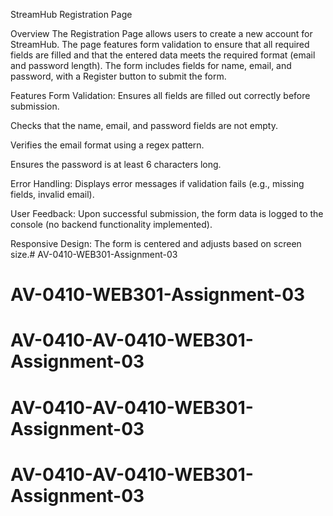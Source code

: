 StreamHub Registration Page

Overview
The Registration Page allows users to create a new account for StreamHub. The page features form validation to ensure that all required fields are filled and that the entered data meets the required format (email and password length). The form includes fields for name, email, and password, with a Register button to submit the form.

Features
Form Validation: Ensures all fields are filled out correctly before submission.

Checks that the name, email, and password fields are not empty.

Verifies the email format using a regex pattern.

Ensures the password is at least 6 characters long.

Error Handling: Displays error messages if validation fails (e.g., missing fields, invalid email).

User Feedback: Upon successful submission, the form data is logged to the console (no backend functionality implemented).

Responsive Design: The form is centered and adjusts based on screen size.# AV-0410-WEB301-Assignment-03
# AV-0410-WEB301-Assignment-03
# AV-0410-AV-0410-WEB301-Assignment-03
# AV-0410-AV-0410-WEB301-Assignment-03
# AV-0410-AV-0410-WEB301-Assignment-03
